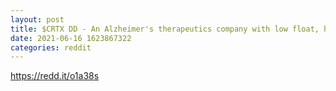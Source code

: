 ```yaml
--- 
layout: post 
title: $CRTX DD - An Alzheimer's therapeutics company with low float, high short interest, is almost 20% lower than its all-time high, I'm bullish. 
date: 2021-06-16 1623867322 
categories: reddit 
--- 
```

https://redd.it/o1a38s